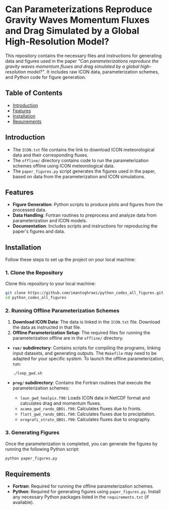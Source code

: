 # Can Parameterizations Reproduce Gravity Waves Momentum Fluxes and Drag Simulated by a Global High-Resolution Model?

This repository contains the necessary files and instructions for generating data and figures used in the paper *"Can parameterizations reproduce the gravity waves momentum fluxes and drag simulated by a global high-resolution model?"*. It includes raw ICON data, parameterization schemes, and Python code for figure generation.

## Table of Contents

- [Introduction](#introduction)
- [Features](#features)
- [Installation](#installation)
- [Requirements](#requirements)

## Introduction

- The `ICON.txt` file contains the link to download ICON meteorological data and their corresponding fluxes.
- The `offline/` directory contains code to run the parameterization schemes offline using ICON meteorological data.
- The `paper_figures.py` script generates the figures used in the paper, based on data from the parameterization and ICON simulations.

## Features

- **Figure Generation**: Python scripts to produce plots and figures from the processed data.
- **Data Handling**: Fortran routines to preprocess and analyze data from parameterization and ICON models.
- **Documentation**: Includes scripts and instructions for reproducing the paper's figures and data.

## Installation

Follow these steps to set up the project on your local machine:

### 1. Clone the Repository

Clone this repository to your local machine:

```bash
git clone https://github.com/imantoghraei/python_codes_all_figures.git
cd python_codes_all_figures
```

### 2. Running Offline Parameterization Schemes

1. **Download ICON Data**: The data is linked in the `ICON.txt` file. Download the data as instructed in that file.
2. **Offline Parameterization Setup**: The required files for running the parameterization offline are in the `offline/` directory.

- **`run/` subdirectory**: Contains scripts for compiling the programs, linking input datasets, and generating outputs. The `Makefile` may need to be adapted for your specific system. To launch the offline parameterization, run:

  ```bash
  ./loop_gwd.sh
  ```

- **`prog/` subdirectory**: Contains the Fortran routines that execute the parameterization schemes:
  - `laun_gwd_healpix.f90`: Loads ICON data in NetCDF format and calculates drag and momentum fluxes.
  - `acama_gwd_rando_QBOi.f90`: Calculates fluxes due to fronts.
  - `flott_gwd_rando_QBOi.f90`: Calculates fluxes due to precipitation.
  - `orografi_strato_QBOi.f90`: Calculates fluxes due to orography.

### 3. Generating Figures

Once the parameterization is completed, you can generate the figures by running the following Python script:

```bash
python paper_figures.py
```

## Requirements

- **Fortran**: Required for running the offline parameterization schemes.
- **Python**: Required for generating figures using `paper_figures.py`. Install any necessary Python packages listed in the `requirements.txt` (if available).
